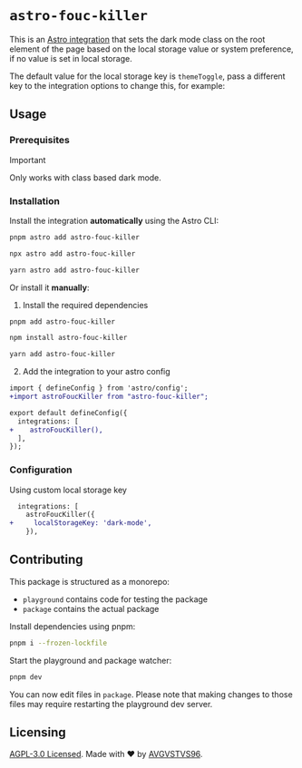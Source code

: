 # `astro-fouc-killer`

This is an [Astro integration](https://docs.astro.build/en/guides/integrations-guide/) that sets the dark mode class on the root element of the page based on the local storage value or system preference, if no value is set in local storage.

The default value for the local storage key is `themeToggle`, pass a different key to the integration options to change this, for example:

## Usage

### Prerequisites
>[!IMPORTANT]
Only works with class based dark mode. 

### Installation

Install the integration **automatically** using the Astro CLI:

```bash
pnpm astro add astro-fouc-killer
```

```bash
npx astro add astro-fouc-killer
```

```bash
yarn astro add astro-fouc-killer
```

Or install it **manually**:

1. Install the required dependencies

```bash
pnpm add astro-fouc-killer
```

```bash
npm install astro-fouc-killer
```

```bash
yarn add astro-fouc-killer
```

2. Add the integration to your astro config

```diff
import { defineConfig } from 'astro/config';
+import astroFoucKiller from "astro-fouc-killer";

export default defineConfig({
  integrations: [
+    astroFoucKiller(),
  ],
});
```

### Configuration
Using custom local storage key
```diff
  integrations: [
    astroFoucKiller({
+     localStorageKey: 'dark-mode',
    }),
```
## Contributing

This package is structured as a monorepo:

- `playground` contains code for testing the package
- `package` contains the actual package

Install dependencies using pnpm: 

```bash
pnpm i --frozen-lockfile
```

Start the playground and package watcher:

```bash
pnpm dev
```

You can now edit files in `package`. Please note that making changes to those files may require restarting the playground dev server.

## Licensing

[AGPL-3.0 Licensed](https://github.com/AVGVSTVS96/astro-fouc-killer/blob/main/LICENSE). Made with ❤️ by [AVGVSTVS96](https://github.com/avgvstvs96).

